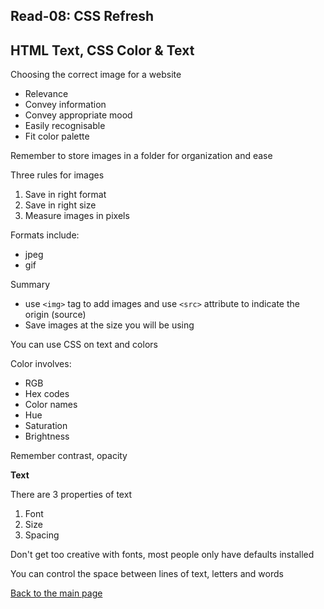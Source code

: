 ## Read-08: CSS Refresh

## HTML Text, CSS Color & Text

Choosing the correct image for a website
- Relevance
- Convey information
- Convey appropriate mood
- Easily recognisable
- Fit color palette

Remember to store images in a folder for organization and ease

Three rules for images
1. Save in right format
2. Save in right size
3. Measure images in pixels

Formats include:
- jpeg
- gif

Summary
- use `<img>` tag to add images and use `<src>` attribute to indicate the origin (source)
- Save images at the size you will be using

You can use CSS on text and colors

Color involves:
- RGB
- Hex codes
- Color names
- Hue
- Saturation
- Brightness

Remember contrast, opacity

**Text** 

There are 3 properties of text
1. Font
2. Size
3. Spacing

Don't get too creative with fonts, most people only have defaults installed

You can control the space between lines of text, letters and words


[Back to the main page](../README.md)